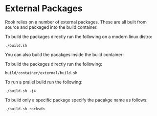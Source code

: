 # External Packages

Rook relies on a number of external packages. These are all built from source
and packaged into the build container.

To build the packages directly run the following on a modern linux distro:

```
./build.sh
```

You can also build the pacakges inside the build container:

To build the packages directly run the following:

```
build/container/external/build.sh
```

To run a prallel build run the following:

```
./build.sh -j4
```

To build only a specific package specify the pacakge name as follows:

```
./build.sh rocksdb
```
